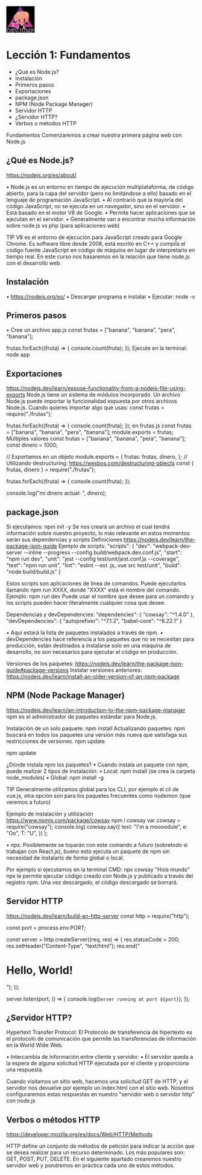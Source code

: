 <img  src='logo.png' height='70px'>

# Lección 1: Fundamentos

* ¿Qué es Node.js?
* Instalación
* Primeros pasos
* Exportaciones
* package.json
* NPM (Node Package Manager)
* Servidor HTTP
* ¿Servidor HTTP?
* Verbos o métodos HTTP

Fundamentos
Comenzaremos a crear nuestra primera página web con Node.js

## ¿Qué es Node.js?
https://nodejs.org/es/about/

•	Node.js es un entorno en tiempo de ejecución multiplataforma, de código abierto, para la capa del servidor (pero no limitándose a ello) basado en el lenguaje de programación JavaScript.
•	Al contrario que la mayoría del código JavaScript, no se ejecuta en un navegador, sino en el servidor.
•	Está basado en el motor V8 de Google.
•	Permite hacer aplicaciones que se ejecutan en el servidor.
•	Generalmente van a encontrar mucha información sobre node.js vs php (para aplicaciones web)

TIP
V8 es el entorno de ejecución para JavaScript creado para Google Chrome. Es software libre desde 2008, está escrito en C++ y compila el código fuente JavaScript en código de máquina en lugar de interpretarlo en tiempo real.
En este curso nos basaremos en la relación que tiene node.js con el desarrollo web.

## Instalación
•	https://nodejs.org/es/
•	Descargar programa e instalar
•	Ejecutar:
node -v

## Primeros pasos
•	Cree un archivo app.js
const frutas = ["banana", "banana", "pera", "banana"];

frutas.forEach((fruta) => {
  console.count(fruta);
});
Ejecute en la terminal:
node app

## Exportaciones
https://nodejs.dev/learn/expose-functionality-from-a-nodejs-file-using-exports
Node.js tiene un sistema de módulos incorporado. Un archivo Node.js puede importar la funcionalidad expuesta por otros archivos Node.js.
Cuando quieres importar algo que usas:
const frutas = require("./frutas");

frutas.forEach((fruta) => {
  console.count(fruta);
});
en frutas.js
const frutas = ["banana", "banana", "pera", "banana"];
module.exports = frutas;
Múltiples valores
const frutas = ["banana", "banana", "pera", "banana"];
const dinero = 1000;

// Exportamos en un objeto
module.exports = {
  frutas: frutas,
  dinero,
};
// Utilizando destructuring: https://wesbos.com/destructuring-objects
const { frutas, dinero } = require("./frutas");

frutas.forEach((fruta) => {
  console.count(fruta);
});

console.log("mi dinero actual: ", dinero);

## package.json
Si ejecutamos:
npm init -y
Se nos creará un archivo el cual tendrá información sobre nuestro proyecto, lo más relevante en estos momentos serán sus dependencias y scripts
Definiciones https://nodejs.dev/learn/the-package-json-guide
Ejemplo de scripts:
"scripts": {
  "dev": "webpack-dev-server --inline --progress --config build/webpack.dev.conf.js",
  "start": "npm run dev",
  "unit": "jest --config test/unit/jest.conf.js --coverage",
  "test": "npm run unit",
  "lint": "eslint --ext .js,.vue src test/unit",
  "build": "node build/build.js"
}

Estos scripts son aplicaciones de línea de comandos. Puede ejecutarlos llamando npm run XXXX, donde "XXXX" está el nombre del comando. Ejemplo: npm run dev
Puede usar el nombre que desee para un comando y los scripts pueden hacer literalmente cualquier cosa que desee.

Dependencias y devDependencies:
"dependencies": {
  "cowsay": "^1.4.0"
},
"devDependencies": {
  "autoprefixer": "^7.1.2",
  "babel-core": "^6.22.1"
}

•	Aquí estará la lista de paquetes instalados a través de npm.
•	devDependencies hace referencia a los paquetes que no se necesitan para producción, están destinados a instalarse solo en una máquina de desarrollo, no son necesarios para ejecutar el código en producción.

Versiones de los paquetes: https://nodejs.dev/learn/the-package-json-guide#package-versions
Instalar versiones anteriores: https://nodejs.dev/learn/install-an-older-version-of-an-npm-package

## NPM (Node Package Manager)
https://nodejs.dev/learn/an-introduction-to-the-npm-package-manager npm es el administrador de paquetes estándar para Node.js.

Instalación de un solo paquete:
npm install <package-name>
Actualizando paquetes: npm buscará en todos los paquetes una versión más nueva que satisfaga sus restricciones de versiones.
npm update

<!-- Solo actualizá el paguete indicado -->
npm update <package-name>

¿Dónde instala npm los paquetes?
•	Cuando instala un paquete con npm, puede realizar 2 tipos de instalación:
•	Local: npm install <package-name> (se crea la carpeta node_modules)
•	Global: npm install -g <package-name>

TIP
Generalmente utilizamos global para los CLI, por ejemplo el cli de vue.js, otra opción son para los paquetes frecuentes como nodemon (que veremos a futuro)

Ejemplo de instalación y utilización https://www.npmjs.com/package/cowsay
npm i cowsay
var cowsay = require("cowsay");
console.log(
  cowsay.say({
    text: "I'm a moooodule",
    e: "Oo",
    T: "U",
  })
);

•	npx: Posiblemente se toparán con este comando a futuro (sobretodo si trabajan con React.js), bueno esto ejecuta un paquete de npm sin necesidad de instalarlo de forma global o local.

Por ejemplo si ejecutamos en la terminal CMD:
npx cowsay "Hola mundo"
npx le permite ejecutar código creado con Node.js y publicado a través del registro npm. Una vez descargado, el código descargado se borrará.

## Servidor HTTP
https://nodejs.dev/learn/build-an-http-server
const http = require("http");

const port = process.env.PORT;

const server = http.createServer((req, res) => {
  res.statusCode = 200;
  res.setHeader("Content-Type", "text/html");
  res.end("<h1>Hello, World!</h1>");
});

server.listen(port, () => {
  console.log(`Server running at port ${port}`);
});

## ¿Servidor HTTP?
Hypertext Transfer Protocol: El Protocolo de transferencia de hipertexto es el protocolo de comunicación que permite las transferencias de información en la World Wide Web.

•	Intercambia de información entre cliente y servidor.
•	El servidor queda a la espera de alguna solicitud HTTP ejecutada por el cliente y proporciona una respuesta.

Cuando visitamos un sitio web, hacemos una solicitud GET de HTTP, y el servidor nos devuelve por ejemplo un index.html con el sitio web.
Nosotros configuraremos estas respuestas en nuestro "servidor web o servidor http" con node.js

## Verbos o métodos HTTP
https://developer.mozilla.org/es/docs/Web/HTTP/Methods

HTTP define un conjunto de métodos de petición para indicar la acción que se desea realizar para un recurso determinado.
Los más populares son: GET, POST, PUT, DELETE.
En el siguiente apartado crearemos nuestro servidor web y pondremos en práctica cada uno de estos métodos.

